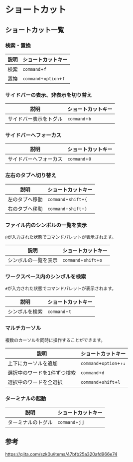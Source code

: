 # ショートカット
## ショートカット一覧

### 検索・置換
| 説明 | ショートカットキー     |
| ---- | ---------------------- |
| 検索 | `command`+`f`          |
| 置換 | `command`+`option`+`f` |

### サイドバーの表示、非表示を切り替え

| 説明                   | ショートカットキー |
| ---------------------- | ------------------ |
| サイドバー表示をトグル | `command`+`b`      |

### サイドバーへフォーカス

| 説明                   | ショートカットキー |
| ---------------------- | ------------------ |
| サイドバーへフォーカス | `command`+`0`      |

### 左右のタブへ切り替え

| 説明           | ショートカットキー    |
| -------------- | --------------------- |
| 左のタブへ移動 | `command`+`shift`+`{` |
| 右のタブへ移動 | `command`+`shift`+`}` |

### ファイル内のシンボルの一覧を表示
`@`が入力された状態でコマンドパレットが表示されます。

| 説明                 | ショートカットキー    |
| -------------------- | --------------------- |
| シンボルの一覧を表示 | `command`+`shift`+`o` |

### ワークスペース内のシンボルを検索
`#`が入力された状態でコマンドパレットが表示されます。

| 説明           | ショートカットキー |
| -------------- | ------------------ |
| シンボルを検索 | `command`+`t`      |

### マルチカーソル
複数のカーソルを同時に操作することができます。

| 説明                        | ショートカットキー      |
| --------------------------- | ----------------------- |
| 上下にカーソルを追加        | `command`+`option`+`↑↓` |
| 選択中のワードを1件ずつ検索 | `command`+`d`           |
| 選択中のワードを全選択      | `command`+`shift`+`l`   |

### ターミナルの起動

| 説明                        | ショートカットキー      |
| --------------------------- | ----------------------- |
| ターミナルのトグル        | `command`+`j` j


## 参考
https://qiita.com/szk0u/items/47bfb25a320afd966e74
